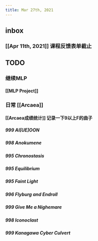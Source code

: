 ```yaml
---
title: Mar 27th, 2021
---
```


## inbox
### [[Apr 11th, 2021]] 课程反馈表单截止
###
## TODO
### 继续MLP
#### [[MLP Project]]
### 日常 [[Arcaea]]
#### [[Arcaea成绩统计]] 记录一下9以上F的曲子
##### 999 AI[UE]OON
##### 998 Anokumene
##### 995 Chronostasis
##### 995 Equilibrium
##### 995 Faint Light
##### 996 Flyburg and Endroll
##### 999 Give Me a Nighemare
##### 998 Iconoclast
##### 999 Kanagawa Cyber Culvert
####
